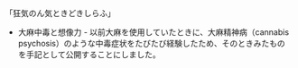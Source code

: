 「狂気のん気ときどきしらふ」
- 大麻中毒と想像力 -
以前大麻を使用していたときに、大麻精神病（cannabis psychosis）のような中毒症状をたびたび経験したため、そのときみたものを手記として公開することにしました。
